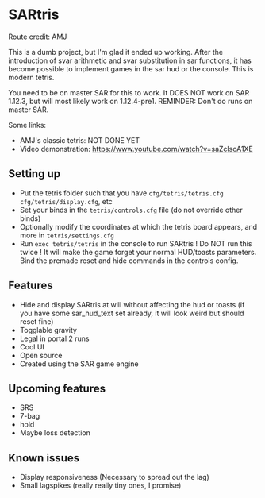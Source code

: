 # SARtris

Route credit: AMJ

This is a dumb project, but I'm glad it ended up working.
After the introduction of svar arithmetic and svar substitution in sar functions, it has become possible to implement games in the sar hud or the console. This is modern tetris.

You need to be on master SAR for this to work. It DOES NOT work on SAR 1.12.3, but will most likely work on 1.12.4-pre1.
REMINDER: Don't do runs on master SAR.

Some links:
- AMJ's classic tetris: NOT DONE YET
- Video demonstration: https://www.youtube.com/watch?v=saZclsoA1XE

## Setting up

- Put the tetris folder such that you have `cfg/tetris/tetris.cfg` `cfg/tetris/display.cfg`, etc
- Set your binds in the `tetris/controls.cfg` file (do not override other binds)
- Optionally modify the coordinates at which the tetris board appears, and more in `tetris/settings.cfg`
- Run `exec tetris/tetris` in the console to run SARtris ! Do NOT run this twice ! It will make the game forget your normal HUD/toasts parameters. Bind the premade reset and hide commands in the controls config.

## Features
- Hide and display SARtris at will without affecting the hud or toasts (if you have some sar_hud_text set already, it will look weird but should reset fine)
- Togglable gravity
- Legal in portal 2 runs
- Cool UI
- Open source
- Created using the SAR game engine

## Upcoming features
- SRS
- 7-bag
- hold
- Maybe loss detection

## Known issues
- Display responsiveness (Necessary to spread out the lag)
- Small lagspikes (really really tiny ones, I promise)

